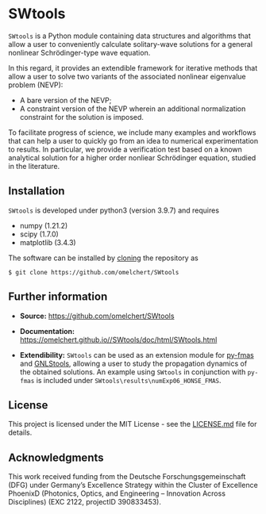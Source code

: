 
# SWtools 

`SWtools` is a Python module containing data structures and algorithms that
allow a user to conveniently calculate solitary-wave solutions for a general
nonlinear Schrödinger-type wave equation.

In this regard, it provides an extendible framework for iterative methods that
allow a user to solve two variants of the associated nonlinear eigenvalue
problem (NEVP):

* A bare version of the NEVP;
* A constraint version of the NEVP wherein an additional normalization constraint for the solution is imposed.

To facilitate progress of science, we include many examples and workflows that
can help a user to quickly go from an idea to numerical experimentation to
results. In particular, we provide a verification test based on a known
analytical solution for a higher order nonliear Schrödinger equation, studied
in the literature.


## Installation 

`SWtools` is developed under python3 (version 3.9.7) and requires

* numpy (1.21.2)
* scipy (1.7.0)
* matplotlib (3.4.3)

The software can be installed by
[cloning](https://help.github.com/en/github/creating-cloning-and-archiving-repositories/cloning-a-repository)
the repository as

``$ git clone https://github.com/omelchert/SWtools``


## Further information

- **Source:** <https://github.com/omelchert/SWtools>

- **Documentation:** <https://omelchert.github.io//SWtools/doc/html/SWtools.html>

- **Extendibility:** `SWtools` can be used as an extension module for
  [py-fmas](https://github.com/omelchert/py-fmas) and
  [GNLStools](https://github.com/omelchert/GNLStools.git), allowing a user to
  study the propagation dynamics of the obtained solutions. An example using
  `SWtools` in conjunction with `py-fmas` is included under
  `SWtools\results\numExp06_HONSE_FMAS`.


## License 

This project is licensed under the MIT License - see the
[LICENSE.md](LICENSE.md) file for details.


## Acknowledgments

This work received funding from the Deutsche Forschungsgemeinschaft  (DFG)
under Germany’s Excellence Strategy within the Cluster of Excellence PhoenixD
(Photonics, Optics, and Engineering – Innovation Across Disciplines) (EXC 2122,
projectID 390833453).
